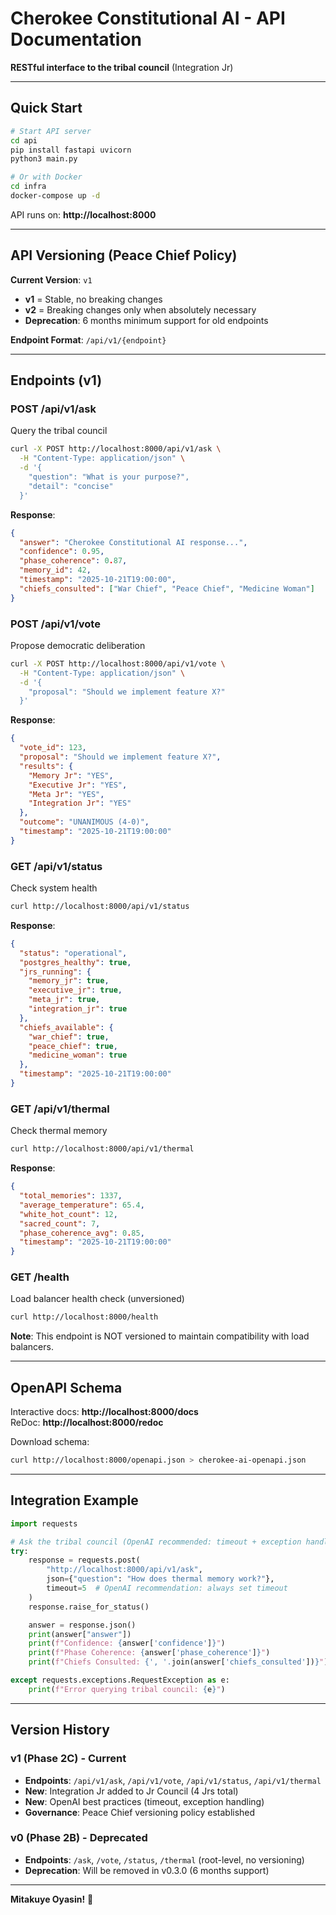 # Cherokee Constitutional AI - API Documentation

**RESTful interface to the tribal council** (Integration Jr)

---

## Quick Start

```bash
# Start API server
cd api
pip install fastapi uvicorn
python3 main.py

# Or with Docker
cd infra
docker-compose up -d
```

API runs on: **http://localhost:8000**

---

## API Versioning (Peace Chief Policy)

**Current Version**: `v1`

- **v1** = Stable, no breaking changes
- **v2** = Breaking changes only when absolutely necessary
- **Deprecation**: 6 months minimum support for old endpoints

**Endpoint Format**: `/api/v1/{endpoint}`

---

## Endpoints (v1)

### POST /api/v1/ask
Query the tribal council

```bash
curl -X POST http://localhost:8000/api/v1/ask \
  -H "Content-Type: application/json" \
  -d '{
    "question": "What is your purpose?",
    "detail": "concise"
  }'
```

**Response**:
```json
{
  "answer": "Cherokee Constitutional AI response...",
  "confidence": 0.95,
  "phase_coherence": 0.87,
  "memory_id": 42,
  "timestamp": "2025-10-21T19:00:00",
  "chiefs_consulted": ["War Chief", "Peace Chief", "Medicine Woman"]
}
```

### POST /api/v1/vote
Propose democratic deliberation

```bash
curl -X POST http://localhost:8000/api/v1/vote \
  -H "Content-Type: application/json" \
  -d '{
    "proposal": "Should we implement feature X?"
  }'
```

**Response**:
```json
{
  "vote_id": 123,
  "proposal": "Should we implement feature X?",
  "results": {
    "Memory Jr": "YES",
    "Executive Jr": "YES",
    "Meta Jr": "YES",
    "Integration Jr": "YES"
  },
  "outcome": "UNANIMOUS (4-0)",
  "timestamp": "2025-10-21T19:00:00"
}
```

### GET /api/v1/status
Check system health

```bash
curl http://localhost:8000/api/v1/status
```

**Response**:
```json
{
  "status": "operational",
  "postgres_healthy": true,
  "jrs_running": {
    "memory_jr": true,
    "executive_jr": true,
    "meta_jr": true,
    "integration_jr": true
  },
  "chiefs_available": {
    "war_chief": true,
    "peace_chief": true,
    "medicine_woman": true
  },
  "timestamp": "2025-10-21T19:00:00"
}
```

### GET /api/v1/thermal
Check thermal memory

```bash
curl http://localhost:8000/api/v1/thermal
```

**Response**:
```json
{
  "total_memories": 1337,
  "average_temperature": 65.4,
  "white_hot_count": 12,
  "sacred_count": 7,
  "phase_coherence_avg": 0.85,
  "timestamp": "2025-10-21T19:00:00"
}
```

### GET /health
Load balancer health check (unversioned)

```bash
curl http://localhost:8000/health
```

**Note**: This endpoint is NOT versioned to maintain compatibility with load balancers.

---

## OpenAPI Schema

Interactive docs: **http://localhost:8000/docs**  
ReDoc: **http://localhost:8000/redoc**

Download schema:
```bash
curl http://localhost:8000/openapi.json > cherokee-ai-openapi.json
```

---

## Integration Example

```python
import requests

# Ask the tribal council (OpenAI recommended: timeout + exception handling)
try:
    response = requests.post(
        "http://localhost:8000/api/v1/ask",
        json={"question": "How does thermal memory work?"},
        timeout=5  # OpenAI recommendation: always set timeout
    )
    response.raise_for_status()

    answer = response.json()
    print(answer["answer"])
    print(f"Confidence: {answer['confidence']}")
    print(f"Phase Coherence: {answer['phase_coherence']}")
    print(f"Chiefs Consulted: {', '.join(answer['chiefs_consulted'])}")

except requests.exceptions.RequestException as e:
    print(f"Error querying tribal council: {e}")
```

---

## Version History

### v1 (Phase 2C) - Current
- **Endpoints**: `/api/v1/ask`, `/api/v1/vote`, `/api/v1/status`, `/api/v1/thermal`
- **New**: Integration Jr added to Jr Council (4 Jrs total)
- **New**: OpenAI best practices (timeout, exception handling)
- **Governance**: Peace Chief versioning policy established

### v0 (Phase 2B) - Deprecated
- **Endpoints**: `/ask`, `/vote`, `/status`, `/thermal` (root-level, no versioning)
- **Deprecation**: Will be removed in v0.3.0 (6 months support)

---

**Mitakuye Oyasin!** 🦅
